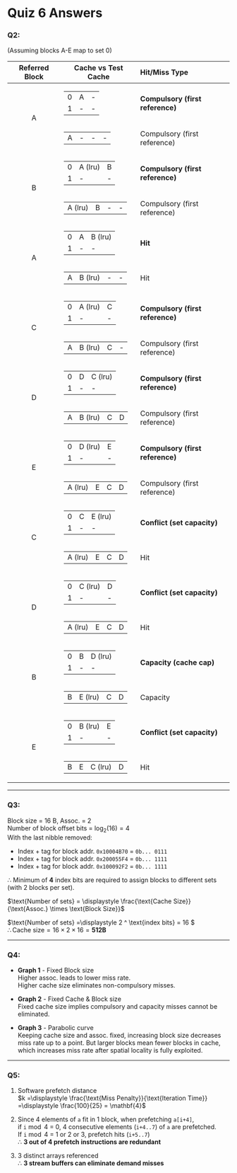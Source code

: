 # Quiz 6 Answers

### Q2: 

(Assuming blocks A-E map to set 0)

<table>
<thead>
<tr>

<th align="center">Referred Block</th>
<th>Cache vs Test Cache</th>
<th align="left">Hit/Miss Type</th>
</tr>
</thead>
<tbody>
<tr><td rowspan="2" align="center">A</td>
<td align="center"><table><tbody><tr><td>0</td><td>A</td><td>-</td></tr><tr><td>1</td><td>-</td><td>-</td></tr></tbody></table></td>
<td><b>Compulsory (first reference)</b></td>
</tr>
<tr>
<td align="center"><table><tbody><tr><td>A</td><td>-</td><td>-</td><td>-</td></tr></tbody></table></td>
<td>Compulsory (first reference)</td>
</tr>

<tr><td rowspan="2" align="center">B</td>
<td align="center"><table><tbody><tr><td>0</td><td>A (lru)</td><td>B</td></tr><tr><td>1</td><td>-</td><td>-</td></tr></tbody></table></td>
<td><b>Compulsory (first reference)</b></td>
</tr>
<tr>
<td align="center"><table><tbody><tr><td>A (lru)</td><td>B</td><td>-</td><td>-</td></tr></tbody></table></td>
<td>Compulsory (first reference)</td>
</tr>

<tr><td rowspan="2" align="center">A</td>
<td align="center"><table><tbody><tr><td>0</td><td>A </td><td>B (lru)</td></tr><tr><td>1</td><td>-</td><td>-</td></tr></tbody></table></td>
<td><b>Hit</b></td>
</tr>
<tr>
<td align="center"><table><tbody><tr><td>A</td><td>B (lru)</td><td>-</td><td>-</td></tr></tbody></table></td>
<td>Hit</td>
</tr>

<tr><td rowspan="2" align="center">C</td>
<td align="center"><table><tbody><tr><td>0</td><td>A (lru)</td><td>C</td></tr><tr><td>1</td><td>-</td><td>-</td></tr></tbody></table></td>
<td><b>Compulsory (first reference)</b></td>
</tr>
<tr>
<td align="center"><table><tbody><tr><td>A</td><td>B (lru)</td><td>C</td><td>-</td></tr></tbody></table></td>
<td>Compulsory (first reference)</td>
</tr>

<tr><td rowspan="2" align="center">D</td>
<td align="center"><table><tbody><tr><td>0</td><td>D</td><td>C (lru)</td></tr><tr><td>1</td><td>-</td><td>-</td></tr></tbody></table></td>
<td><b>Compulsory (first reference)</b></td>
</tr>
<tr>
<td align="center"><table><tbody><tr><td>A</td><td>B (lru)</td><td>C</td><td>D</td></tr></tbody></table></td>
<td>Compulsory (first reference)</td>
</tr>

<tr><td rowspan="2" align="center">E</td>
<td align="center"><table><tbody><tr><td>0</td><td>D (lru)</td><td>E</td></tr><tr><td>1</td><td>-</td><td>-</td></tr></tbody></table></td>
<td><b>Compulsory (first reference)</b></td>
</tr>
<tr>
<td align="center"><table><tbody><tr><td>A (lru)</td><td>E</td><td>C</td><td>D</td></tr></tbody></table></td>
<td>Compulsory (first reference)</td>
</tr>

<tr><td rowspan="2" align="center">C</td>
<td align="center"><table><tbody><tr><td>0</td><td>C</td><td>E (lru)</td></tr><tr><td>1</td><td>-</td><td>-</td></tr></tbody></table></td>
<td><b>Conflict (set capacity)</b></td>
</tr>
<tr>
<td align="center"><table><tbody><tr><td>A (lru)</td><td>E</td><td>C</td><td>D</td></tr></tbody></table></td>
<td>Hit</td>
</tr>

<tr><td rowspan="2" align="center">D</td>
<td align="center"><table><tbody><tr><td>0</td><td>C (lru)</td><td>D</td></tr><tr><td>1</td><td>-</td><td>-</td></tr></tbody></table></td>
<td><b>Conflict (set capacity)</b></td>
</tr>
<tr>
<td align="center"><table><tbody><tr><td>A (lru)</td><td>E</td><td>C</td><td>D</td></tr></tbody></table></td>
<td>Hit</td>
</tr>

<tr><td rowspan="2" align="center">B</td>
<td align="center"><table><tbody><tr><td>0</td><td>B</td><td>D (lru)</td></tr><tr><td>1</td><td>-</td><td>-</td></tr></tbody></table></td>
<td><b>Capacity (cache cap)</b></td>
</tr>
<tr>
<td align="center"><table><tbody><tr><td>B</td><td>E (lru)</td><td>C</td><td>D</td></tr></tbody></table></td>
<td>Capacity</td>
</tr>

<tr><td rowspan="2" align="center">E</td>
<td align="center"><table><tbody><tr><td>0</td><td>B (lru)</td><td>E</td></tr><tr><td>1</td><td>-</td><td>-</td></tr></tbody></table></td>
<td><b>Conflict (set capacity)</b></td>
</tr>
<tr>
<td align="center"><table><tbody><tr><td>B</td><td>E</td><td>C (lru)</td><td>D</td></tr></tbody></table></td>
<td>Hit</td>
</tr>
</tbody>
</table>

---------

### Q3:

Block size = 16 B, Assoc. = 2   
Number of block offset bits = $\log_2(16) = 4$   
With the last nibble removed:   
- Index + tag for block addr. `0x10004B70` = `0b... 0111`   
- Index + tag for block addr. `0x200055F4` = `0b... 1111`   
- Index + tag for block addr. `0x100092F2` = `0b... 1111`

$\therefore$ Minimum of __4__ index bits are required to assign blocks to different sets (with 2 blocks per set).

$\text{Number of sets} = \displaystyle \frac{\text{Cache Size}}{\text{Assoc.} \times \text{Block Size}}$    

$\text{Number of sets} =\displaystyle 2 ^ \text{index bits} = 16 $  
$\therefore \text{Cache size} = 16 \times 2 \times 16 = \mathbf{512} \textbf{B}$

---
### Q4:
 - **Graph 1** - Fixed Block size  
	Higher assoc. leads to lower miss rate.  
	Higher cache size eliminates non-compulsory misses.
	
 - **Graph 2** - Fixed Cache & Block size  
	Fixed cache size implies compulsory and capacity misses 
	cannot be eliminated.
	
 - **Graph 3** - Parabolic curve  
	Keeping cache size and assoc. fixed, increasing block size 
	decreases miss rate up to a point. But larger blocks mean fewer
	blocks in cache, which increases miss rate after spatial locality
	is fully exploited.

---
### Q5:

1. Software prefetch distance   
	$k =\displaystyle \frac{\text{Miss Penalty}}{\text{Iteration Time}} =\displaystyle \frac{100}{25} = \mathbf{4}$
	
2. Since 4 elements of `a` fit in 1 block, when prefetching `a[i+4]`,    
	if $\texttt{i} \bmod 4$ = 0, 4 consecutive elements (`i+4..7`) of `a` are prefetched.   
	If $\texttt{i} \bmod 4$ = 1 or 2 or 3, prefetch hits (`i+5..7`)   
	$\therefore$ __3 out of 4 prefetch instructions are redundant__
	
3. 3 distinct arrays referenced   
	$\therefore$ __3 stream buffers can eliminate demand misses__
